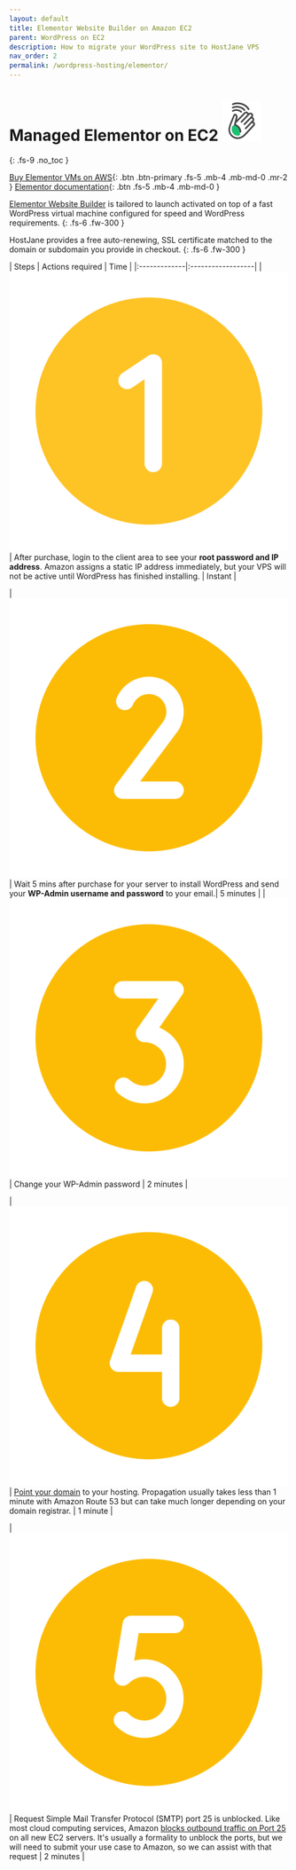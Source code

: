 ```yaml
---
layout: default
title: Elementor Website Builder on Amazon EC2
parent: WordPress on EC2
description: How to migrate your WordPress site to HostJane VPS
nav_order: 2
permalink: /wordpress-hosting/elementor/
---
```


# Managed Elementor on EC2 ![](/assets/wave.svg)
{: .fs-9 .no_toc }

[Buy Elementor VMs on AWS](https://cloud.hostjane.com/vps/?appType=0&app=2){: .btn .btn-primary .fs-5 .mb-4 .mb-md-0 .mr-2 } [Elementor documentation](https://elementor.com/help/){: .btn .fs-5 .mb-4 .mb-md-0 }

[Elementor Website Builder](https://elementor.com/) is tailored to launch activated on top of a fast WordPress virtual machine configured for speed and WordPress requirements. 
{: .fs-6 .fw-300 }

HostJane provides a free auto-renewing, SSL certificate matched to the domain or subdomain you provide in checkout.
{: .fs-6 .fw-300 }

| Steps       | Actions required    | Time |
|:-------------|:------------------|
|   ![](/assets/one.svg)           | After purchase, login to the client area to see your **root password and IP address**. Amazon assigns a static IP address immediately, but your VPS will not be active until WordPress has finished installing. | Instant |

|   ![](/assets/two.svg)           | Wait 5 mins after purchase for your server to install WordPress and send your **WP-Admin username and password** to your email.| 5 minutes |
| ![](/assets/three.svg)  | Change your WP-Admin password  | 2 minutes |

| ![](/assets/four.svg) | [Point your domain](/point-your-domain/) to your hosting. Propagation usually takes less than 1 minute with Amazon Route 53 but can take much longer depending on your domain registrar. | 1 minute |

| ![](/assets/five.svg)  | Request Simple Mail Transfer Protocol (SMTP) port 25 is unblocked. Like most cloud computing services, Amazon [blocks outbound traffic on Port 25](https://docs.aws.amazon.com/AWSEC2/latest/UserGuide/ec2-resource-limits.html#port-25-throttle) on all new EC2 servers. It's usually a formality to unblock the ports, but we will need to submit your use case to Amazon, so we can assist with that request | 2 minutes |